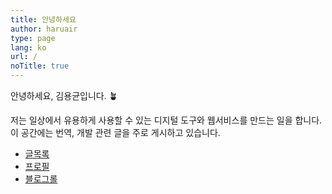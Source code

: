 ```yaml
---
title: 안녕하세요
author: haruair
type: page
lang: ko
url: /
noTitle: true
---
```


안녕하세요, 김용균입니다. 🪴

저는 일상에서 유용하게 사용할 수 있는 디지털 도구와 웹서비스를 만드는 일을
합니다. 이 공간에는 번역, 개발 관련 글을 주로 게시하고 있습니다.

- [글목록](/ko/post/)
- [프로필](/ko/about/)
- [블로그롤](/ko/blogroll/)

